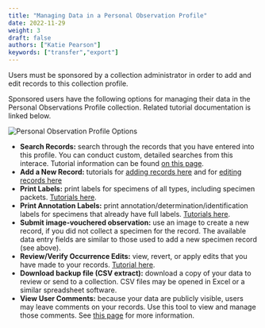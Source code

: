```yaml
---
title: "Managing Data in a Personal Observation Profile"
date: 2022-11-29
weight: 3
draft: false
authors: ["Katie Pearson"]
keywords: ["transfer","export"]
---
```


Users must be sponsored by a collection administrator in order to add and edit records to this collection profile.

Sponsored users have the following options for managing their data in the Personal Observations Profile collection. Related tutorial documentation is linked below.

![Personal Observation Profile Options](/symbiota-docs/images/persobsoptions.JPG)

* **Search Records:** search through the records that you have entered into this profile. You can conduct custom, detailed searches from this interace. Tutorial information can be found [on this page](https://biokic.github.io/symbiota-docs/editor/edit/).
* **Add a New Record:** tutorials for [adding records here](https://biokic.github.io/symbiota-docs/editor/add/full/) and for [editing records here](https://biokic.github.io/symbiota-docs/editor/edit/)
* **Print Labels:** print labels for specimens of all types, including specimen packets. [Tutorials here](https://biokic.github.io/symbiota-docs/editor/label/).
* **Print Annotation Labels:** print annotation/determination/identification labels for specimens that already have full labels. [Tutorials here](https://biokic.github.io/symbiota-docs/editor/label/annotation/).
* **Submit image-vouchered observation:** use an image to create a new record, if you did not collect a specimen for the record. The available data entry fields are similar to those used to add a new specimen record (see above).
* **Review/Verify Occurrence Edits:** view, revert, or apply edits that you have made to your records. [Tutorial here](https://biokic.github.io/symbiota-docs/coll_manager/review/).
* **Download backup file (CSV extract):** download a copy of your data to review or send to a collection. CSV files may be opened in Excel or a similar spreadsheet software.
* **View User Comments:** because your data are publicly visible, users may leave comments on your records. Use this tool to view and manage those comments. See [this page](https://biokic.github.io/symbiota-docs/coll_manager/comment/) for more information.
